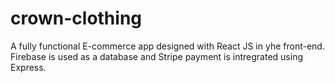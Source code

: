 # crown-clothing
A fully functional E-commerce app designed with React JS in yhe front-end. Firebase is used as a database and Stripe payment is intregrated using Express. 
